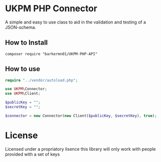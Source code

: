 # UKPM PHP Connector
A simple and easy to use class to aid in the validation and testing of a JSON-schema.
## How to Install
```
composer require "barkermn01/UKPM-PHP-API"
```
## How to use
```php
require "../vendor/autoload.php";

use UKPM\Connector;
use UKPM\Client;

$publicKey = "";
$secretKey = "";

$connector = new Connector(new Client($publicKey, $secretKey), true);
```
# License
Licensed under a propriatory lisence this library will only work with people provided with a set of keys